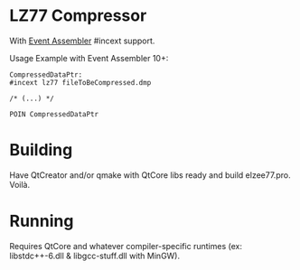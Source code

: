 # LZ77 Compressor

With [Event Assembler] #incext support.

Usage Example with Event Assembler 10+:
    
    CompressedDataPtr:
    #incext lz77 fileToBeCompressed.dmp
    
    /* (...) */
    
    POIN CompressedDataPtr

[Event Assembler]: https://github.com/Crazycolorz5/Event-Assembler
# Building

Have QtCreator and/or qmake with QtCore libs ready and build elzee77.pro. Voilà.

# Running

Requires QtCore and whatever compiler-specific runtimes (ex: libstdc++-6.dll & libgcc-stuff.dll with MinGW).
